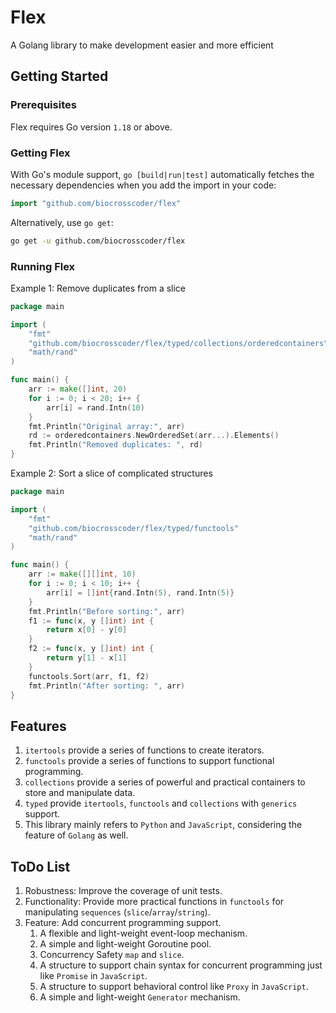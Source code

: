 # Flex

A Golang library to make development easier and more efficient

## Getting Started

### Prerequisites

Flex requires Go version `1.18` or above.

### Getting Flex

With Go's module support, `go [build|run|test]` automatically fetches the necessary dependencies when you add the import in your code:

```go
import "github.com/biocrosscoder/flex"
```

Alternatively, use `go get`:

```sh
go get -u github.com/biocrosscoder/flex
```

### Running Flex

Example 1: Remove duplicates from a slice

```go
package main

import (
	"fmt"
	"github.com/biocrosscoder/flex/typed/collections/orderedcontainers"
	"math/rand"
)

func main() {
	arr := make([]int, 20)
	for i := 0; i < 20; i++ {
		arr[i] = rand.Intn(10)
	}
	fmt.Println("Original array:", arr)
	rd := orderedcontainers.NewOrderedSet(arr...).Elements()
	fmt.Println("Removed duplicates: ", rd)
}
```

Example 2: Sort a slice of complicated structures

```go
package main

import (
	"fmt"
	"github.com/biocrosscoder/flex/typed/functools"
	"math/rand"
)

func main() {
	arr := make([][]int, 10)
	for i := 0; i < 10; i++ {
		arr[i] = []int{rand.Intn(5), rand.Intn(5)}
	}
	fmt.Println("Before sorting:", arr)
	f1 := func(x, y []int) int {
		return x[0] - y[0]
	}
	f2 := func(x, y []int) int {
		return y[1] - x[1]
	}
	functools.Sort(arr, f1, f2)
	fmt.Println("After sorting: ", arr)
}
```

## Features

1. `itertools` provide a series of functions to create iterators.
2. `functools` provide a series of functions to support functional programming.
3. `collections` provide a series of powerful and practical containers to store and manipulate data.
4. `typed` provide `itertools`, `functools` and `collections` with `generics` support.
5. This library mainly refers to `Python` and `JavaScript`, considering the feature of `Golang` as well.

## ToDo List

1. Robustness: Improve the coverage of unit tests.
2. Functionality: Provide more practical functions in `functools` for manipulating `sequences` (`slice`/`array`/`string`).
3. Feature: Add concurrent programming support.
   1. A flexible and light-weight event-loop mechanism.
   2. A simple and light-weight Goroutine pool.
   3. Concurrency Safety `map` and `slice`.
   4. A structure to support chain syntax for concurrent programming just like `Promise` in `JavaScript`.
   5. A structure to support behavioral control like `Proxy` in `JavaScript`.
   6. A simple and light-weight `Generator` mechanism.
